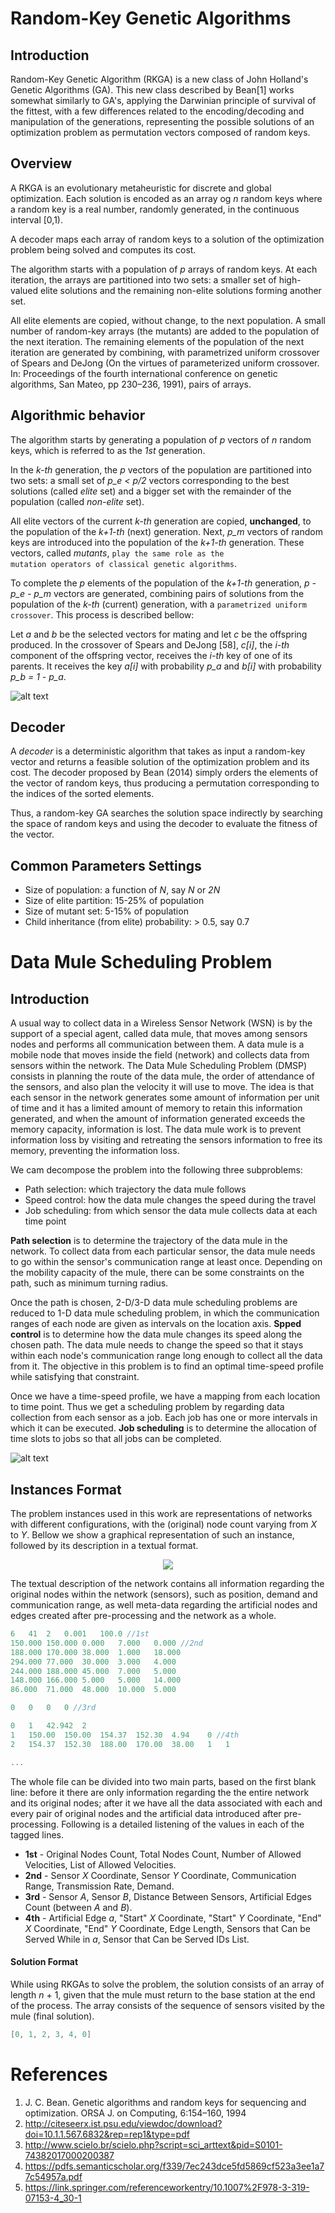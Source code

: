 # Random-Key Genetic Algorithms

## Introduction
Random-Key Genetic Algorithm (RKGA) is a new class of John Holland's Genetic Algorithms (GA). This new class described by Bean[1] works somewhat similarly to GA's, applying the Darwinian principle of survival of the fittest, with a few differences related to the encoding/decoding and manipulation of the generations, representing the possible solutions of an optimization problem as permutation vectors composed of random keys.

## Overview
A RKGA is an evolutionary metaheuristic for discrete and global optimization. Each solution is encoded as an array og *n* random keys where a random key is a real number, randomly generated, in the continuous interval [0,1).

A decoder maps each array of random keys to a solution of the optimization problem being solved and computes its cost.

The algorithm starts with a population of *p* arrays of random keys. At each iteration, the arrays are partitioned into two sets: a smaller set of high-valued elite solutions and the remaining non-elite solutions forming another set.

All elite elements are copied, without change, to the next population. A small number of random-key arrays (the mutants) are added to the population of the next iteration. The remaining elements of the population of the next iteration are generated by combining, with parametrized uniform crossover of Spears and DeJong (On the virtues of parameterized uniform crossover. In: Proceedings of the fourth international conference on genetic algorithms, San Mateo, pp 230–236, 1991), pairs of arrays.

## Algorithmic behavior
The algorithm starts by generating a population of *p* vectors of *n* random keys, which is referred to as the *1st* generation.

In the *k-th* generation, the *p* vectors of the population are partitioned into two sets: a small set of *p_e < p/2* vectors corresponding to the best solutions (called *elite* set) and a bigger set with the remainder of the population (called *non-elite* set).

All elite vectors of the current *k-th* generation are copied, **unchanged**, to the population of the *k+1-th* (next) generation. Next, *p_m* vectors of random keys are introduced into the population of the *k+1-th* generation. These vectors, called *mutants*, <code>play the same role as the mutation operators of classical genetic algorithms</code>.

To complete the *p* elements of the population of the *k+1-th* generation, *p - p_e - p_m* vectors are generated, combining pairs of solutions from the population of the *k-th* (current) generation, with a <code>parametrized uniform crossover</code>. This process is described bellow:

Let *a* and *b* be the selected vectors for mating and let *c* be the offspring produced. In the crossover of Spears and DeJong [58], *c[i]*, the *i-th* component of the offspring vector, receives the *i-th* key of one of its parents. It receives the key *a[i]* with probability *p_a* and *b[i]* with probability *p_b = 1 - p\_a*.

![alt text](https://github.com/Willian-Girao/random-key_genetic_algorithms/blob/master/algorithm_cycle.jpg)

## Decoder
A *decoder* is a deterministic algorithm that takes as input a random-key vector and returns a feasible solution of the optimization problem and its cost. The decoder proposed by Bean (2014) simply orders the elements of the vector of random keys, thus producing a permutation corresponding to the indices of the sorted elements.

Thus, a random-key GA searches the solution space indirectly by searching the space of random keys and using the decoder to evaluate the fitness of the vector.

## Common Parameters Settings

- Size of population: a function of *N*, say *N* or *2N*
- Size of elite partition: 15-25% of population
- Size of mutant set: 5-15% of population
- Child inheritance (from elite) probability: > 0.5, say 0.7

# Data Mule Scheduling Problem

## Introduction

A usual way to collect data in a Wireless Sensor Network (WSN) is by the support of a special agent, called data mule, that moves among sensors nodes and performs all communication between them. A data mule is a mobile node that moves inside the field (network) and collects data from sensors within the network. The Data Mule Scheduling Problem (DMSP) consists in planning the route of the data mule, the order of attendance of the sensors, and also plan the velocity it will use to move. The idea is that each sensor in the network generates some amount of information per unit of time and it has a limited amount of memory to retain this information generated, and when the amount of information generated exceeds the memory capacity, information is lost. The data mule work is to prevent information loss by visiting and retreating the sensors information to free its memory, preventing the information loss.

We cam decompose  the problem into the following three subproblems:
- Path selection: which trajectory the data mule follows
- Speed control: how the data mule changes the speed during the travel
- Job scheduling: from which sensor the data mule collects data at each time point

**Path selection** is to determine the trajectory of the data mule in the network. To collect data from each particular sensor, the data mule needs to go within the sensor's communication range at least once. Depending on the mobility capacity of the mule, there can be some constraints on the path, such as minimum turning radius.

Once the path is chosen, 2-D/3-D data mule scheduling problems are reduced to 1-D data mule scheduling problem, in which the communication ranges of each node are given as intervals on the location axis. **Spped control** is to determine how the data mule changes its speed along the chosen path. The data mule needs to change the speed so that it stays within each node's communication range long enough to collect all the data from it. The objective in this problem is to find an optimal time-speed profile while satisfying that constraint.

Once we have a time-speed profile, we have a mapping from each location to time point. Thus we get a scheduling problem by regarding data collection from each sensor as a job. Each job has one or more intervals in which it can be executed. **Job scheduling** is to determine the allocation of time slots to jobs so that all jobs can be completed.

![alt text](https://github.com/Willian-Girao/random-key_genetic_algorithms/blob/master/substeps_dmsp.png)

## Instances Format

The problem instances used in this work are representations of networks with different configurations, with the (original) node count varying from *X* to *Y*. Bellow we show a graphical representation of such an instance, followed by its description in a textual format.

<p align="center">
  <img src="https://github.com/Willian-Girao/random-key_genetic_algorithms/blob/master/testGraph1.png" />
</p>

The textual description of the network contains all information regarding the original nodes within the network (sensors), such as position, demand and communication range, as well meta-data regarding the artificial nodes and edges created after pre-processing and the network as a whole.

```cpp
6	41	2	0.001	100.0 //1st
150.000	150.000	0.000	7.000	0.000 //2nd
188.000	170.000	38.000	1.000	18.000
294.000	77.000	30.000	3.000	4.000
244.000	188.000	45.000	7.000	5.000
148.000	166.000	5.000	5.000	14.000
86.000	71.000	48.000	10.000	5.000

0	0	0	0 //3rd

0	1	42.942	2
1	150.00	150.00	154.37	152.30	4.94	0 //4th
2	154.37	152.30	188.00	170.00	38.00	1	1

...
```

The whole file can be divided into two main parts, based on the first blank line: before it there are only information regarding the the entire network and its original nodes; after it we have all the data associated with each and every pair of original nodes and the artificial data introduced after pre-processing. Following is a detailed listening of the values in each of the tagged lines.

- **1st** - Original Nodes Count, Total Nodes Count, Number of Allowed Velocities, List of Allowed Velocities.
- **2nd** - Sensor *X* Coordinate, Sensor *Y* Coordinate, Communication Range, Transmission Rate, Demand.
- **3rd** - Sensor *A*, Sensor *B*, Distance Between Sensors, Artificial Edges Count (between *A* and *B*).
- **4th** - Artificial Edge *a*, "Start" *X* Coordinate, "Start" *Y* Coordinate, "End" *X* Coordinate, "End" *Y* Coordinate, Edge Length, Sensors that Can be Served While in *a*, Sensor that Can be Served IDs List.

#### Solution Format

While using RKGAs to solve the problem, the solution consists of an array of length *n* + 1, given that the mule must return to the base station at the end of the process. The array consists of the sequence of sensors visited by the mule (final solution).

```cpp
[0, 1, 2, 3, 4, 0]
```


# References

1. J. C. Bean. Genetic algorithms and random keys for sequencing and optimization. ORSA J. on Computing, 6:154–160, 1994
2. http://citeseerx.ist.psu.edu/viewdoc/download?doi=10.1.1.567.6832&rep=rep1&type=pdf
3. http://www.scielo.br/scielo.php?script=sci_arttext&pid=S0101-74382017000200387
4. https://pdfs.semanticscholar.org/f339/7ec243dce5fd5869cf523a3ee1a77c54957a.pdf
5. https://link.springer.com/referenceworkentry/10.1007%2F978-3-319-07153-4_30-1

